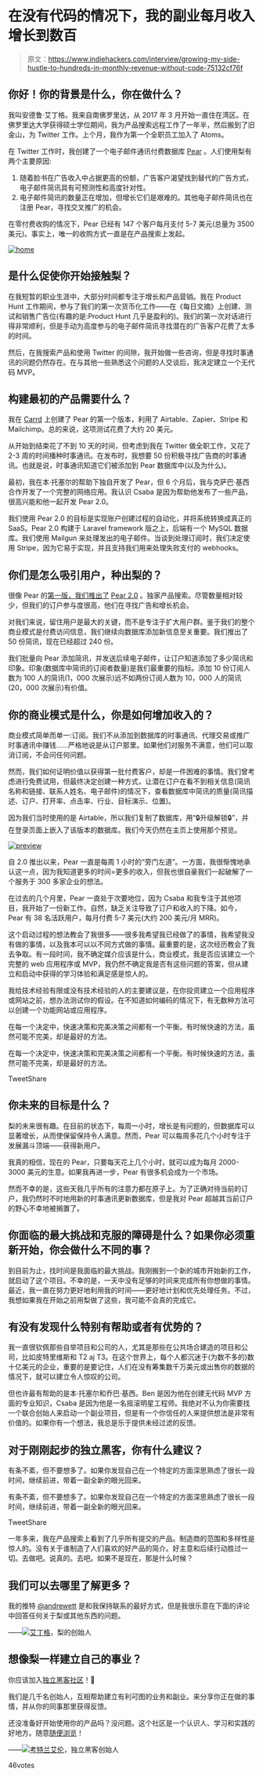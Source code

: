 # 在没有代码的情况下，我的副业每月收入增长到数百

> 原文：<https://www.indiehackers.com/interview/growing-my-side-hustle-to-hundreds-in-monthly-revenue-without-code-75132cf76f>

## 你好！你的背景是什么，你在做什么？

我叫安德鲁·艾丁格。我来自南佛罗里达，从 2017 年 3 月开始一直住在湾区。在佛罗里达大学获得硕士学位期间，我为产品搜索远程工作了一年半，然后搬到了旧金山，为 Twitter 工作。上个月，我作为第一个全职员工加入了 Atoms。

在 Twitter 工作时，我创建了一个电子邮件通讯付费数据库 [Pear](https://thepear.co) 。人们使用梨有两个主要原因:

1.  随着脸书在广告收入中占据更高的份额，广告客户渴望找到替代的广告方式，电子邮件简讯具有可预测性和高度针对性。
2.  电子邮件简讯的数量正在增加，但增长它们是艰难的。其他电子邮件简讯也在注册 Pear，寻找交叉推广的机会。

在零付费收购的情况下，Pear 已经有 147 个客户每月支付 5-7 美元(总量为 3500 美元)。事实上，唯一的收购方式一直是在产品搜索上发起。

[![home](img/17fd20de1bd0ba3cb4b0580ffad4dca6.png)](https://www.thepear.co/) 

## 是什么促使你开始接触梨？

在我短暂的职业生涯中，大部分时间都专注于增长和产品营销。我在 Product Hunt 工作期间，参与了我们的第一次货币化工作——在《每日文摘》上创建、测试和销售广告位(有趣的是:Product Hunt 几乎是盈利的)。我们的第一次对话进行得非常顺利，但是手动为高度参与的电子邮件简讯寻找潜在的广告客户花费了太多的时间。

然后，在我搜索产品和使用 Twitter 的间隙，我开始做一些咨询，但是寻找时事通讯的问题仍然存在。在与其他一些熟悉这个问题的人交谈后，我决定建立一个无代码 MVP。

## 构建最初的产品需要什么？

我在 [Carrd](https://carrd.co/) 上创建了 Pear 的第一个版本，利用了 Airtable、Zapier、Stripe 和 Mailchimp。总的来说，这项测试花费了大约 20 美元。

从开始到结束花了不到 10 天的时间，但考虑到我在 Twitter 做全职工作，又花了 2-3 周的时间播种时事通讯。在发布时，我想要 50 份积极寻找广告商的时事通讯。也就是说，时事通讯知道它们被添加到 Pear 数据库中(以及为什么)。

最初，我在本·托塞尔的帮助下独自开发了 Pear，但 6 个月后，我与克萨巴·基西合作开发了一个完整的网络应用。我认识 Csaba 是因为帮助他发布了一些产品，很高兴能和他一起开发 Pear 2.0。

我们使用 Pear 2.0 的目标是实现账户创建过程的自动化，并将系统转换成真正的 SaaS。Pear 2.0 构建于 Laravel framework 版之上，后端有一个 MySQL 数据库。我们使用 Mailgun 来处理发出的电子邮件。当谈到处理订阅时，我们决定使用 Stripe，因为它易于实现，并且支持我们用来处理失败支付的 webhooks。

## 你们是怎么吸引用户，种出梨的？

很像 Pear 的[第一版，我们推出了](https://www.producthunt.com/posts/pear) [Pear 2.0](https://www.producthunt.com/posts/pear-2-0) 。独家产品搜索。尽管数量相对较少，但我们的订户参与度很高，他们在寻找广告和增长机会。

对我们来说，留住用户是最大的关键，而不是专注于扩大用户群。鉴于我们的整个商业模式是付费访问信息，我们继续向数据库添加新信息至关重要。我们推出了 50 份简讯，现在已经超过 240 份。

我们批量向 Pear 添加简讯，并发送后续电子邮件，让订户知道添加了多少简讯和印象。印象(数据库中简讯的订阅者数量)是我们最重要的指标。添加 10 份订阅人数为 100 人的简讯(1，000 次展示)远不如两份订阅人数为 10，000 人的简讯(20，000 次展示)有价值。

## 你的商业模式是什么，你是如何增加收入的？

商业模式简单而单一:订阅。我们不从添加到数据库的时事通讯、代理交易或推广时事通讯中赚钱……严格地说是从订户那里。如果他们对服务不满意，他们可以取消订阅，不会问任何问题。

然而，我们如何证明价值以获得第一批付费客户，却是一件困难的事情。我们曾考虑进行免费试用，但最终决定创建一种方式，让潜在订户在看不到相关信息(简讯名称和链接、联系人姓名、电子邮件)的情况下，查看数据库中简讯的质量(简讯描述、订户、打开率、点击率、行业、目标演示、位置)。

因为我们当时使用的是 Airtable，所以我们复制了数据库，用“🔒升级解锁🔒”，并在登录页面上嵌入了该版本的数据库。我们今天仍然在主页上使用那个预览。

[![preview](img/ec21793966ec0d4b0c245f8263b0f6f3.png)](https://www.thepear.co/) 

自 2.0 推出以来，Pear 一直是每周 1 小时的“旁门左道”。一方面，我很惭愧地承认这一点，因为我知道更多的时间=更多的收入，但我也很自豪我们一起破解了一个服务于 300 多家企业的想法。

在过去的几个月里，Pear 一直处于次要地位，因为 Csaba 和我专注于其他项目，我开始了一份新工作。自然，缺乏关注导致了订户和收入的下降。如今，Pear 有 38 名活跃用户，每月付费 5-7 美元(大约 200 美元/月 MRR)。

这个启动过程的想法教会了我很多——很多我希望我已经做了的事情，我希望我没有做的事情，以及我本可以以不同方式做的事情。最重要的是，这次经历教会了我去争取。有一段时间，我不确定媒介应该是什么，商业模式，我是否应该建立一个完整的 web 应用程序或 MVP，我仍然不确定我是否有这些问题的答案，但从建立和启动中获得的学习体验和满足感是惊人的。

我给技术经验有限或没有技术经验的人的主要建议是，在你投资建立一个应用程序或网站之前，想办法测试你的假设。在不知道如何编码的情况下，有无数种方法可以创建一个功能网站或应用程序。

在每一个决定中，快速决策和完美决策之间都有一个平衡。有时候快速的方法，虽然可能不完美，却是最好的方法。

在每一个决定中，快速决策和完美决策之间都有一个平衡。有时候快速的方法，虽然可能不完美，却是最好的方法。

TweetShare

## 你未来的目标是什么？

梨的未来很有趣。在目前的状态下，每周一小时，增长是有问题的，但数据库可以显著增长，从而使保留保持令人满意。然而，Pear 可以每周多花几个小时专注于发展漏斗顶端——获得新用户。

我真的相信，现在的 Pear，只要每天花上几个小时，就可以成为每月 2000-3000 美元的生意。如果我再进一步，Pear 有很多机会成为一个市场。

然而不幸的是，这些天我几乎所有的注意力都在原子上。为了正确对待当前的订户，我仍然时不时地用新的时事通讯更新数据库，但是我对 Pear 超越其当前订户的野心不幸地被搁置了。

## 你面临的最大挑战和克服的障碍是什么？如果你必须重新开始，你会做什么不同的事？

到目前为止，找时间是我面临的最大挑战。我刚搬到一个新的城市开始新的工作，就启动了这个项目。不幸的是，一天中没有足够的时间来完成所有你想做的事情。最近，我一直在努力更好地利用我的时间——更好地计划和优先处理任务。不过，我想如果我在开始之前用梨做了这些，我可能不会真的完成它。

## 有没有发现什么特别有帮助或者有优势的？

我一直很钦佩那些自举项目和公司的人，尤其是那些在公共场合建造的项目和公司，比如皮特里维斯和 T2 aj T3。在这个世界上，每个人都沉迷于(为数不多的)数十亿美元的企业，重要的是要记住，人们在没有筹集数千万美元或出售你的数据的情况下，就可以建立令人惊叹的公司。

但也许最有帮助的是本·托塞尔和乔巴·基西。Ben 是因为他在创建无代码 MVP 方面的专业知识，Csaba 是因为他是一名摇滚明星工程师。我绝对不认为你需要找一个联合创始人来启动一个副业项目，但是有一个你信任的人来提供想法是非常有价值的。如果你有一个想法，我总是乐于提供未经过滤的反馈。

## 对于刚刚起步的独立黑客，你有什么建议？

有条不紊，但不要想多了。如果你发现自己在一个特定的方面深思熟虑了很长一段时间，继续前进，带着一副全新的眼光回来。

有条不紊，但不要想多了。如果你发现自己在一个特定的方面深思熟虑了很长一段时间，继续前进，带着一副全新的眼光回来。

TweetShare

一年多来，我在产品搜索上看到了几乎所有提交的产品。制造商的范围和多样性是惊人的。没有关于谁制造了人们喜欢的好产品的简介。好主意和后续行动胜过一切。去做吧。说真的。去吧。如果不是现在，那是什么时候？

## 我们可以去哪里了解更多？

我的推特 [@andrewett](https://twitter.com/andrewett) 是和我保持联系的最好方式，但是我很乐意在下面的评论中回答任何关于梨或其他东西的问题。

——[<picture id="ember8117121" class="user-avatar ember-view user-link__avatar">![](img/82bd3bb4769a3aa1cd13889ee7c0fa91.png)</picture>艾丁格](/andrewett?id=wI0fQ4GbXBeWpaS0gTGRWA76XKC2)，梨的创始人

## 想像梨一样建立自己的事业？

你应该加入[独立黑客社区](/)！🤗

我们是几千名创始人，互相帮助建立有利可图的业务和副业。来分享你正在做的事情，并从你的同事那里获得反馈。

还没准备好开始使用你的产品吗？没问题。这个社区是一个认识人、学习和实践的好地方。随意[随便浏览](/)！

——[<picture id="ember8117126" class="user-avatar ember-view user-link__avatar">![](img/82bd3bb4769a3aa1cd13889ee7c0fa91.png)</picture>考特兰艾伦](/csallen?id=ibTLPyjwVebnZjMGKvz6ztarnuV2)，独立黑客创始人

46votes